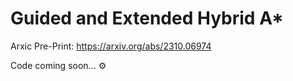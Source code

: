 # Guided and Extended Hybrid A* 

Arxic Pre-Print: https://arxiv.org/abs/2310.06974

Code coming soon... :gear:

